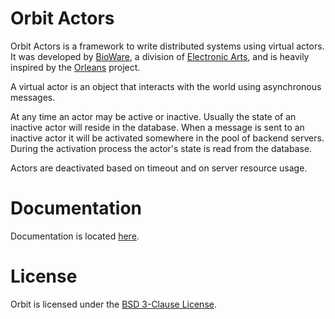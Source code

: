Orbit Actors
============

Orbit Actors is a framework to write distributed systems using virtual actors. It was developed by [BioWare](http://www.bioware.com), a division of [Electronic Arts](http://www.ea.com), and is heavily inspired by the [Orleans](https://github.com/dotnet/Orleans) project.

A virtual actor is an object that interacts with the world using asynchronous messages.

At any time an actor may be active or inactive. Usually the state of an inactive actor will reside in the database.
When a message is sent to an inactive actor it will be activated somewhere in the pool of backend servers.
During the activation process the actor's state is read from the database.

Actors are deactivated based on timeout and on server resource usage.

Documentation
=======

Documentation is located [here](http://orbit.bioware.com/).

License
=======
Orbit is licensed under the [BSD 3-Clause License](../LICENSE).
